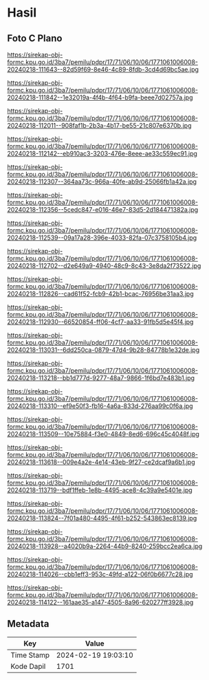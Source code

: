 # Hasil

## Foto C Plano

https://sirekap-obj-formc.kpu.go.id/3ba7/pemilu/pdpr/17/71/06/10/06/1771061006008-20240218-111643--82d59f69-8e46-4c89-8fdb-3cd4d69bc5ae.jpg

https://sirekap-obj-formc.kpu.go.id/3ba7/pemilu/pdpr/17/71/06/10/06/1771061006008-20240218-111842--1e32019a-4f4b-4f64-b9fa-beee7d02757a.jpg

https://sirekap-obj-formc.kpu.go.id/3ba7/pemilu/pdpr/17/71/06/10/06/1771061006008-20240218-112011--908faf1b-2b3a-4b17-be55-21c807e6370b.jpg

https://sirekap-obj-formc.kpu.go.id/3ba7/pemilu/pdpr/17/71/06/10/06/1771061006008-20240218-112142--eb910ac3-3203-476e-8eee-ae33c559ec91.jpg

https://sirekap-obj-formc.kpu.go.id/3ba7/pemilu/pdpr/17/71/06/10/06/1771061006008-20240218-112307--364aa73c-966a-40fe-ab9d-25066fb1a42a.jpg

https://sirekap-obj-formc.kpu.go.id/3ba7/pemilu/pdpr/17/71/06/10/06/1771061006008-20240218-112356--5cedc847-e016-46e7-83d5-2d184471382a.jpg

https://sirekap-obj-formc.kpu.go.id/3ba7/pemilu/pdpr/17/71/06/10/06/1771061006008-20240218-112539--09a17a28-396e-4033-82fa-07c3758105b4.jpg

https://sirekap-obj-formc.kpu.go.id/3ba7/pemilu/pdpr/17/71/06/10/06/1771061006008-20240218-112702--d2e649a9-4940-48c9-8c43-3e8da2f73522.jpg

https://sirekap-obj-formc.kpu.go.id/3ba7/pemilu/pdpr/17/71/06/10/06/1771061006008-20240218-112826--cad61f52-fcb9-42b1-bcac-76956be31aa3.jpg

https://sirekap-obj-formc.kpu.go.id/3ba7/pemilu/pdpr/17/71/06/10/06/1771061006008-20240218-112930--66520854-ff06-4cf7-aa33-91fb5d5e45f4.jpg

https://sirekap-obj-formc.kpu.go.id/3ba7/pemilu/pdpr/17/71/06/10/06/1771061006008-20240218-113031--6dd250ca-0879-47d4-9b28-84778b1e32de.jpg

https://sirekap-obj-formc.kpu.go.id/3ba7/pemilu/pdpr/17/71/06/10/06/1771061006008-20240218-113218--bb1d777d-9277-48a7-9866-1f6bd7e483b1.jpg

https://sirekap-obj-formc.kpu.go.id/3ba7/pemilu/pdpr/17/71/06/10/06/1771061006008-20240218-113310--ef9e50f3-fb16-4a6a-833d-276aa99c0f6a.jpg

https://sirekap-obj-formc.kpu.go.id/3ba7/pemilu/pdpr/17/71/06/10/06/1771061006008-20240218-113509--10e75884-f3e0-4849-8ed6-696c45c4048f.jpg

https://sirekap-obj-formc.kpu.go.id/3ba7/pemilu/pdpr/17/71/06/10/06/1771061006008-20240218-113618--009e4a2e-4e14-43eb-9f27-ce2dcaf9a6b1.jpg

https://sirekap-obj-formc.kpu.go.id/3ba7/pemilu/pdpr/17/71/06/10/06/1771061006008-20240218-113719--bdf1ffeb-1e8b-4495-ace8-4c39a9e5401e.jpg

https://sirekap-obj-formc.kpu.go.id/3ba7/pemilu/pdpr/17/71/06/10/06/1771061006008-20240218-113824--7f01a480-4495-4f61-b252-543863ec8139.jpg

https://sirekap-obj-formc.kpu.go.id/3ba7/pemilu/pdpr/17/71/06/10/06/1771061006008-20240218-113928--a4020b9a-2264-44b9-8240-259bcc2ea6ca.jpg

https://sirekap-obj-formc.kpu.go.id/3ba7/pemilu/pdpr/17/71/06/10/06/1771061006008-20240218-114026--cbb1eff3-953c-49fd-a122-06f0b6677c28.jpg

https://sirekap-obj-formc.kpu.go.id/3ba7/pemilu/pdpr/17/71/06/10/06/1771061006008-20240218-114122--161aae35-a147-4505-8a96-620277ff3928.jpg


## Metadata

| Key        | Value               |
| ---------- | ------------------- |
| Time Stamp | 2024-02-19 19:03:10 |
| Kode Dapil | 1701                |



